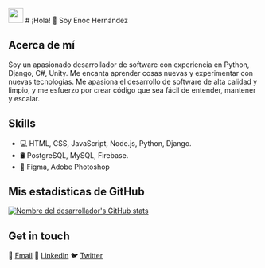 <img src="https://media.giphy.com/media/du3J3cXyzhj75IOgvA/giphy.gif" width="30"> # ¡Hola! 👋 Soy Enoc Hernández

## Acerca de mí

Soy un apasionado desarrollador de software con experiencia en Python, Django, C#, Unity. Me encanta aprender cosas nuevas y experimentar con nuevas tecnologías. Me apasiona el desarrollo de software de alta calidad y limpio, y me esfuerzo por crear código que sea fácil de entender, mantener y escalar.

## Skills

- 💻 HTML, CSS, JavaScript, Node.js, Python, Django.
- 🛢️ PostgreSQL, MySQL, Firebase.
- 🎨 Figma, Adobe Photoshop

## Mis estadísticas de GitHub

[![Nombre del desarrollador's GitHub stats](https://github-readme-stats.vercel.app/api?username=eehcx&show_icons=true&theme=radical)](https://github.com/eehcx/github-readme-stats)

## Get in touch

📧 [Email](mailto:eehcx.contacto@gmail.com)
👔 [LinkedIn](https://www.linkedin.com/in/yourusername/)
🐦 [Twitter](https://twitter.com/yourusername)

